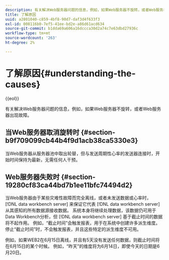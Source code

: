 ```yaml
---
description: 有关解决Web服务器问题的信息，例如，如果Web服务器不旋转，或者Web服务器出现故障。
title: 了解原因
uuid: a2801040-c859-4bf8-90d7-daf3d4f633f3
exl-id: 008116b0-7ef5-41ee-bd2e-a86d61acd634
source-git-commit: b1dda69a606a16dccca30d2a74c7e63dbd27936c
workflow-type: tm+mt
source-wordcount: '263'
ht-degree: 2%

---
```


# 了解原因{#understanding-the-causes}

{{eol}}

有关解决Web服务器问题的信息，例如，如果Web服务器不旋转，或者Web服务器出现故障。

## 当Web服务器取消旋转时 {#section-b9f709099cb44b4f9d1acb38ca5330e3}

当Web服务器从服务器池中取出轮替，但与发送周期性心率的发送器连接时，开始时间保持为最新，无需任何人干预。

## Web服务器失败时 {#section-19280cf83ca44bd7b1ee11bfc74494d2}

当Web服务器由于某些灾难性故障而完全离线，或者未发送数据或心率时， [!DNL data workbench server] 来保证它代表 [!DNL data workbench server] 从其感知的所有数据源接收数据。 系统本身将继续处理数据，该数据仍可用于Data Workbench分析，但 [!DNL data workbench server] 基于截止时间的数据将不起作用。 例如，“截止时间”会触发报表，用于在系统中创建许多派生维度。 停止“截止时间”时，不会触发报表，并且这些特定的派生维度不可用。

例如，如果WEB2在6月15日离线，并且有5天没有发送任何数据，则截止时间将在6月15日的某个时候。 例如，“昨天”的维度将为6月14日，即使今天的日期是6月20日。
